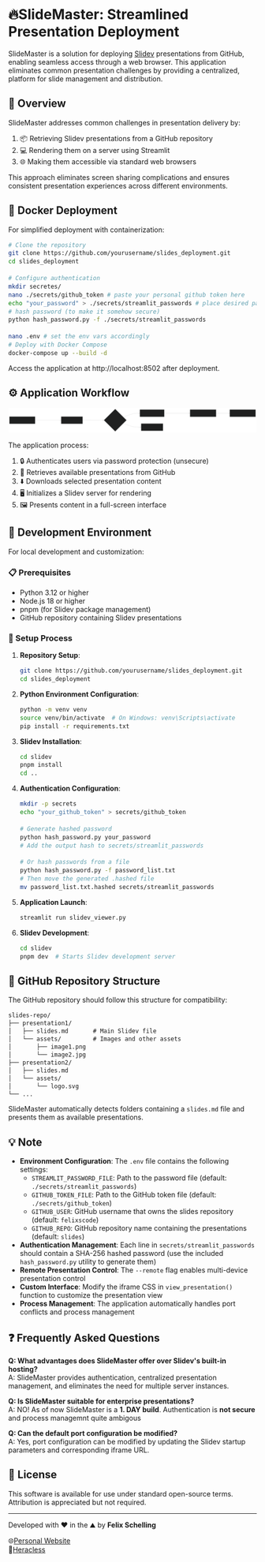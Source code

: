 # 🔥SlideMaster: Streamlined Presentation Deployment

 SlideMaster is a solution for deploying [Slidev](https://sli.dev/) presentations from GitHub, enabling seamless access through a web browser. This application eliminates common presentation challenges by providing a centralized, platform for slide management and distribution.

## 🚀 Overview

SlideMaster addresses common challenges in presentation delivery by:

1. 📦 Retrieving Slidev presentations from a GitHub repository
2. 💻 Rendering them on a server using Streamlit
3. 🌐 Making them accessible via standard web browsers

This approach eliminates screen sharing complications and ensures consistent presentation experiences across different environments.

## 🐳 Docker Deployment

For simplified deployment with containerization:

```bash
# Clone the repository
git clone https://github.com/yourusername/slides_deployment.git
cd slides_deployment

# Configure authentication
mkdir secretes/
nano ./secrets/github_token # paste your personal github token here 
echo "your_password" > ./secrets/streamlit_passwords # place desired password(s) here
# hash password (to make it somehow secure)
python hash_password.py -f ./secrets/streamlit_passwords

nano .env # set the env vars accordingly 
# Deploy with Docker Compose
docker-compose up --build -d
```

Access the application at http://localhost:8502 after deployment.

## ⚙️ Application Workflow

![Diagram](./doc/flow.svg)

The application process:
1. 🔒 Authenticates users via password protection (unsecure)
2. 📇 Retrieves available presentations from GitHub
3. ⬇️ Downloads selected presentation content
4. 🖥️ Initializes a Slidev server for rendering
5. 🖼️ Presents content in a full-screen interface

## 🔧 Development Environment

For local development and customization:

### 📋 Prerequisites

- Python 3.12 or higher
- Node.js 18 or higher
- pnpm (for Slidev package management)
- GitHub repository containing Slidev presentations

### 🔨 Setup Process

1. **Repository Setup**:
   ```bash
   git clone https://github.com/yourusername/slides_deployment.git
   cd slides_deployment
   ```

2. **Python Environment Configuration**:
   ```bash
   python -m venv venv
   source venv/bin/activate  # On Windows: venv\Scripts\activate
   pip install -r requirements.txt
   ```

3. **Slidev Installation**:
   ```bash
   cd slidev
   pnpm install
   cd ..
   ```

4. **Authentication Configuration**:
   ```bash
   mkdir -p secrets
   echo "your_github_token" > secrets/github_token
   
   # Generate hashed password
   python hash_password.py your_password
   # Add the output hash to secrets/streamlit_passwords
   
   # Or hash passwords from a file
   python hash_password.py -f password_list.txt
   # Then move the generated .hashed file
   mv password_list.txt.hashed secrets/streamlit_passwords
   ```

5. **Application Launch**:
   ```bash
   streamlit run slidev_viewer.py
   ```

6. **Slidev Development**:
   ```bash
   cd slidev
   pnpm dev  # Starts Slidev development server
   ```

## 📁 GitHub Repository Structure

The GitHub repository should follow this structure for compatibility:

```
slides-repo/
├── presentation1/
│   ├── slides.md       # Main Slidev file
│   └── assets/         # Images and other assets
│       ├── image1.png
│       └── image2.jpg
├── presentation2/
│   ├── slides.md
│   └── assets/
│       └── logo.svg
└── ...
```

SlideMaster automatically detects folders containing a `slides.md` file and presents them as available presentations.

## 💡 Note

- **Environment Configuration**: The `.env` file contains the following settings:
  - `STREAMLIT_PASSWORD_FILE`: Path to the password file (default: `./secrets/streamlit_passwords`)
  - `GITHUB_TOKEN_FILE`: Path to the GitHub token file (default: `./secrets/github_token`)
  - `GITHUB_USER`: GitHub username that owns the slides repository (default: `felixscode`)
  - `GITHUB_REPO`: GitHub repository name containing the presentations (default: `slides`)
- **Authentication Management**: Each line in `secrets/streamlit_passwords` should contain a SHA-256 hashed password (use the included `hash_password.py` utility to generate them)
- **Remote Presentation Control**: The `--remote` flag enables multi-device presentation control
- **Custom Interface**: Modify the iframe CSS in `view_presentation()` function to customize the presentation view
- **Process Management**: The application automatically handles port conflicts and process management

## ❓ Frequently Asked Questions

**Q: What advantages does SlideMaster offer over Slidev's built-in hosting?**  
A: SlideMaster provides authentication, centralized presentation management, and eliminates the need for multiple server instances.

**Q: Is SlideMaster suitable for enterprise presentations?**  
A: NO! As of now SlideMaster is a **1. DAY build**. Authentication is **not secure** and process managemnt quite ambigous

**Q: Can the default port configuration be modified?**  
A: Yes, port configuration can be modified by updating the Slidev startup parameters and corresponding iframe URL.

## 📃 License

This software is available for use under standard open-source terms. Attribution is appreciated but not required.

---

Developed with ❤️ in the ⛰️ by **Felix Schelling**

🌐[Personal Website](felixschelling.com) <br>
📄[Heracless](heralcess.io)

